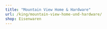 ```yaml
---
title: "Mountain View Home & Hardware"
url: /king/mountain-view-home-und-hardware/
shop: Eisenwaren
---
```

